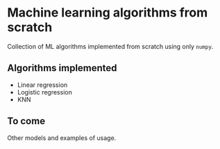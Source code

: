 # Machine learning algorithms from scratch

Collection of ML algorithms implemented from scratch using only `numpy`.

## Algorithms implemented

- Linear regression
- Logistic regression
- KNN

## To come

Other models and examples of usage.
